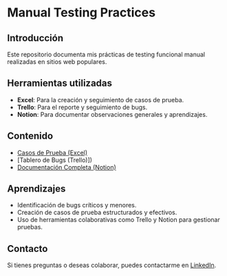 # Manual Testing Practices

## Introducción
Este repositorio documenta mis prácticas de testing funcional manual realizadas en sitios web populares.

## Herramientas utilizadas
- **Excel**: Para la creación y seguimiento de casos de prueba.
- **Trello**: Para el reporte y seguimiento de bugs.
- **Notion**: Para documentar observaciones generales y aprendizajes.

## Contenido
- [Casos de Prueba (Excel)]()
- [Tablero de Bugs (Trello)])
- [Documentación Completa (Notion)]()

## Aprendizajes
- Identificación de bugs críticos y menores.
- Creación de casos de prueba estructurados y efectivos.
- Uso de herramientas colaborativas como Trello y Notion para gestionar pruebas.

## Contacto
Si tienes preguntas o deseas colaborar, puedes contactarme en [LinkedIn](https://linkedin.com/in/tu-perfil](https://www.linkedin.com/in/gabriela-elizabeth-aguilera-5a9826245/)).
